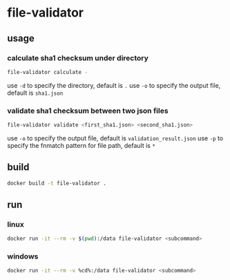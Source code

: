 # file-validator

## usage

### calculate sha1 checksum under directory

```bash
file-validator calculate -
```

use `-d` to specify the directory, default is `.`
use `-o` to specify the output file, default is `sha1.json`

### validate sha1 checksum between two json files

```bash
file-validator validate <first_sha1.json> <second_sha1.json>
```

use `-o` to specify the output file, default is `validation_result.json`
use `-p` to specify the fnmatch pattern for file path, default is `*`

## build

```bash
docker build -t file-validator .
```

## run

### linux

```bash
docker run -it --rm -v $(pwd):/data file-validator <subcommand>
```

### windows

```bash
docker run -it --rm -v %cd%:/data file-validator <subcommand>
```
